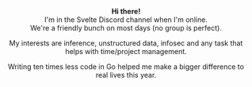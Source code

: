 <p align="center">
  <b>Hi there!</b><br>
  I'm in the Svelte Discord channel when I'm online. <br/> We're a friendly bunch on most days (no group is perfect).
</p>

<p align="center">
  My interests are inference, unstructured data, infosec and any task that helps with time/project management.
</p>
<p align="center">Writing ten times less code in Go helped me make a bigger difference to real lives this year.</p>
